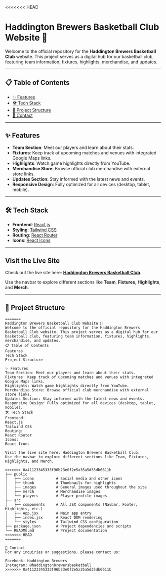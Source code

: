 <<<<<<< HEAD
# Haddington Brewers Basketball Club Website 🏀

Welcome to the official repository for the **Haddington Brewers Basketball Club** website. This project serves as a digital hub for our basketball club, featuring team information, fixtures, highlights, merchandise, and updates.

---

## 📋 Table of Contents

- [✨ Features](#-features)
- [🛠 Tech Stack](#-tech-stack)
- [📂 Project Structure](#-project-structure)
- [📧 Contact](#-contact)

---

## ✨ Features

- **Team Section**: Meet our players and learn about their stats.
- **Fixtures**: Keep track of upcoming matches and venues with integrated Google Maps links.
- **Highlights**: Watch game highlights directly from YouTube.
- **Merchandise Store**: Browse official club merchandise with external store links.
- **Updates Section**: Stay informed with the latest news and events.
- **Responsive Design**: Fully optimized for all devices (desktop, tablet, mobile).

---

## 🛠 Tech Stack

- **Frontend**: [React.js](https://reactjs.org/)
- **Styling**: [Tailwind CSS](https://tailwindcss.com/)
- **Routing**: [React Router](https://reactrouter.com/)
- **Icons**: [React Icons](https://react-icons.github.io/react-icons/)

---

## Visit the Live Site

Check out the live site here: [**Haddington Brewers Basketball Club**](https://musical-quokka-6e81f1.netlify.app/).

Use the navbar to explore different sections like **Team**, **Fixtures**, **Highlights**, and **Merch**.

---

## 📂 Project Structure

```plaintext
=======
Haddington Brewers Basketball Club Website 🏀
Welcome to the official repository for the Haddington Brewers Basketball Club website. This project serves as a digital hub for our basketball club, featuring team information, fixtures, highlights, merchandise, and updates.
📋 Table of Contents
Features
Tech Stack
Project Structure

✨ Features
Team Section: Meet our players and learn about their stats.
Fixtures: Keep track of upcoming matches and venues with integrated Google Maps links.
Highlights: Watch game highlights directly from YouTube.
Merchandise Store: Browse official club merchandise with external store links.
Updates Section: Stay informed with the latest news and events.
Responsive Design: Fully optimized for all devices (desktop, tablet, mobile).
🛠 Tech Stack
Frontend:
React.js
Tailwind CSS
Routing:
React Router
Icons:
React Icons

Visit the live site here: Haddington Brewers Basketball Club.
Use the navbar to explore different sections like Team, Fixtures, Highlights, and Merch.

>>>>>>> 0a41123345333f96b23e0f2e5a35a5d35db6611b
├── public
│   ├── icons          # Social media and other icons
│   ├── thumb          # Thumbnails for highlights
│   ├── images         # General images used throughout the site
│   ├── merch          # Merchandise images
│   └── players        # Player profile images
├── src
│   ├── components     # All JSX components (Navbar, Footer, Highlights, etc.)
│   ├── App.jsx        # Main app entry
│   ├── index.jsx      # React DOM rendering
│   └── styles         # Tailwind CSS configuration
├── package.json       # Project dependencies and scripts
└── README.md          # Project documentation
<<<<<<< HEAD
=======

📧 Contact
For any inquiries or suggestions, please contact us:

Facebook: Haddington Brewers
Instagram: @haddingtonbrewersbasketball
>>>>>>> 0a41123345333f96b23e0f2e5a35a5d35db6611b
